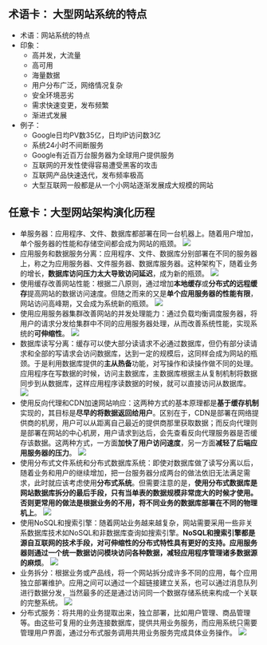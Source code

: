 
## 术语卡： 大型网站系统的特点
- 术语：网站系统的特点
- 印象：
	- 高并发，大流量
	- 高可用
	- 海量数据
	- 用户分布广泛，网络情况复杂
	- 安全环境恶劣
	- 需求快速变更，发布频繁
	- 渐进式发展
- 例子：
	- Google日均PV数35亿，日均IP访问数3亿
	- 系统24小时不间断服务
	- Google有近百万台服务器为全球用户提供服务
	- 互联网的开发性使得容易遭受黑客的攻击
	- 互联网产品快速迭代，发布频率极高
	- 大型互联网一般都是从一个小网站逐渐发展成大规模的网站

## 任意卡：大型网站架构演化历程
- 单服务器：应用程序、文件、数据库都部署在同一台机器上。随着用户增加，单个服务器的性能和存储空间都会成为网站的瓶颈。
![][image-1]
- 应用服务和数据服务分离：应用程序、文件、数据库分别部署在不同的服务器上，称之为应用服务器、文件服务器、数据库服务器。这种架构下，随着业务的增长，**数据库访问压力太大导致访问延迟**，成为新的瓶颈。
![][image-2]
- 使用缓存改善网站性能：根据二八原则，通过增加**本地缓存**或**分布式的远程缓存**提高网站的数据访问速度。但随之而来的又是**单个应用服务器的性能有限**，网站访问高峰期，又会成为系统新的瓶颈。
![][image-3]
- 使用应用服务器集群改善网站的并发处理能力：通过负载均衡调度服务器，将用户的请求分发给集群中不同的应用服务器处理，从而改善系统性能，实现系统的**可伸缩性**。
![][image-4]
- 数据库读写分离：缓存可以使大部分读请求不必通过数据库，但仍有部分读请求和全部的写请求会访问数据库，达到一定的规模后，这同样会成为网站的瓶颈。于是利用数据库提供的**主从热备**功能，对写操作和读操作做不同的处理。应用程序在写数据的时候，访问主数据库，主数据库根据主从复制机制将数据同步到从数据库，这样应用程序读数据的时候，就可以直接访问从数据库。
![][image-5]
- 使用反向代理和CDN加速网站响应：这两种方式的基本原理都是**基于缓存机制**实现的，其目标是**尽早的将数据返回给用户**。区别在于，CDN是部署在网络提供商的机房，用户可以从距离自己最近的提供商那里获取数据；而反向代理则是部署在网站的中心机房，用户请求到达后，会先查看反向代理服务器是否缓存该数据。这两种方式，一方面**加快了用户访问速度**，另一方面**减轻了后端应用服务器的压力**。
![][image-6]
- 使用分布式文件系统和分布式数据库系统：即使对数据库做了读写分离以后，随着业务和用户的继续增加，把一台服务器分成两台的做法依旧无法满足需求，此时就应该考虑使用**分布式系统**。但需要注意的是，**使用分布式数据库是网站数据库拆分的最后手段，只有当单表的数据规模非常庞大的时候才使用。否则更常用的做法是根据业务的不用，将不同业务的数据库部署在不同的物理机上**。
![][image-7]
- 使用NoSQL和搜索引擎：随着网站业务越来越复杂，网站需要采用一些非关系数据库技术如NoSQL和非数据库查询如搜索引擎。**NoSQL和搜索引擎都是源自互联网的技术手段，对可伸缩性的分布式特性具有更好的支持。应用服务器则通过一个统一数据访问模块访问各种数据，减轻应用程序管理诸多数据源的麻烦**。
![][image-8]
- 业务拆分：根据业务或产品线，将一个网站拆分成许多不同的应用，每个应用独立部署维护。应用之间可以通过一个超链接建立关系，也可以通过消息队列进行数据分发，当然最多的还是通过访问同一个数据存储系统来构成一个关联的完整系统。
![][image-9]
- 分布式服务：将共用的业务提取出来，独立部署，比如用户管理、商品管理等。由这些可复用的业务连接数据库，提供共用业务服务，而应用系统只需要管理用户界面，通过分布式服务调用共用业务服务完成具体业务操作。
![][image-10]

[image-1]:	https://user-images.githubusercontent.com/980216/27870721-38821f6e-61d6-11e7-9e19-909cc397b7b1.png
[image-2]:	https://user-images.githubusercontent.com/980216/27872352-1d0e87a4-61db-11e7-8421-313cd0ac06b4.png
[image-3]:	https://user-images.githubusercontent.com/980216/27872406-4f49c99a-61db-11e7-8cd5-9f4ca2e72877.png
[image-4]:	https://user-images.githubusercontent.com/980216/27872468-77028378-61db-11e7-86d2-490bd6dff746.png
[image-5]:	https://user-images.githubusercontent.com/980216/27872492-8bd6379a-61db-11e7-9d51-1b434af3fed7.png
[image-6]:	https://user-images.githubusercontent.com/980216/27872521-a3dabd0c-61db-11e7-95c7-6b3aa0142cd8.png
[image-7]:	https://user-images.githubusercontent.com/980216/27872547-b9b6f65e-61db-11e7-9822-2df77413ce00.png
[image-8]:	https://user-images.githubusercontent.com/980216/27872614-e23db04a-61db-11e7-8cd7-b318333af884.png
[image-9]:	https://user-images.githubusercontent.com/980216/27872618-ecdcd3fa-61db-11e7-8135-efe5adee8fb2.png
[image-10]:	https://user-images.githubusercontent.com/980216/27872661-0e74d63e-61dc-11e7-86ee-c64687da8626.png
